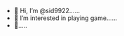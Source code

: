 - 👋 Hi, I’m @sid9922......
- 👀 I’m interested in playing game......
- 👋.....

<!---
sid9922/sid9922 is a ✨ special ✨ repository because its `README.md` (this file) appears on your GitHub profile.
You can click the Preview link to take a look at your changes.
--->

